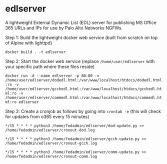 # edlserver
 
A lightweight External Dynamic List (EDL) server for publishing MS Office 365 URLs and IPs for use by Palo Alto Networks NGFWs.
 
Step 1: Build the lightweight docker web service (built from scratch on top of Alpine with lighttpd)
 
`docker build . -t edlserver`
 
Step 2: Start the docker web service (replace `/home/user/edlserver` with your specific path where these files reside)
 
`docker run -d --name edlserver -p 80:80 -v /home/user/edlserver/dodedl.html:/var/www/localhost/htdocs/dodedl.html:ro -v /home/user/edlserver/gcchedl.html:/var/www/localhost/htdocs/gcchedl.html:ro -v /home/user/edlserver/commedl.html:/var/www/localhost/htdocs/commedl.html:ro edlserver`
 
Step 3: Create a cronjob as follows by going into `crontab -e` (this will check for updates from o365 every 15 minutes)
 
`*/15 * * * * python3 /home/fedadmin/edlserver/dod-update.py >> /home/fedadmin/edlserver/cronout-dod.log`
 
`*/15 * * * * python3 /home/fedadmin/edlserver/gcch-update.py >> /home/fedadmin/edlserver/cronout-gcch.log`
 
`*/15 * * * * python3 /home/fedadmin/edlserver/comm-update.py >> /home/fedadmin/edlserver/cronout-comm.log`
